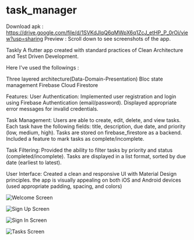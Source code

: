# task_manager
Download apk : https://drive.google.com/file/d/1SVKdJlqQ6qMWpX6q1ZcJ_etHP_P_0rOi/view?usp=sharing
Preview : Scroll down to see screenshots of the app.

Taskly 
A flutter app created with standard practices of Clean Architecture and Test Driven Development.

Here I've used the followings :

Three layered architecture(Data-Domain-Presentation)
Bloc state management
Firebase
Cloud Firestore

Features:
User Authentication:
Implemented user registration and login using Firebase Authentication (email/password).
Displayed appropriate error messages for invalid credentials.

Task Management:
Users are able to create, edit, delete, and view tasks.
Each task have the following fields: title, description, due date, and priority (low, medium, high).
Tasks are stored on firebase_firestore as a backend.
Included a feature to mark tasks as complete/incomplete.

Task Filtering:
Provided the ability to filter tasks by priority and status (completed/incomplete).
Tasks are displayed in a list format, sorted by due date (earliest to latest).

User Interface:
Created a clean and responsive UI with Material Design principles.
the app is visually appealing on both iOS and Android devices (used appropriate padding, spacing, and colors)

![Welcome Screen](https://github.com/user-attachments/assets/d9009c3d-d272-49dc-bdf2-1245b2f8a497)

![Sign Up Screen](https://github.com/user-attachments/assets/6573719c-466a-48bd-903c-01954f89616d)

![Sign In Screen](https://github.com/user-attachments/assets/a8c32fa9-5adb-40b0-a188-687b09c0623c)

![Tasks Screen](https://github.com/user-attachments/assets/d22621e0-d536-44c8-ac2e-3b4f35428464)
